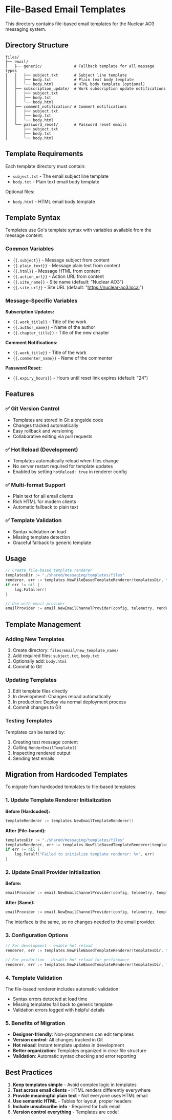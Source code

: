# File-Based Email Templates

This directory contains file-based email templates for the Nuclear AO3 messaging system.

## Directory Structure

```
files/
├── email/
│   ├── generic/              # Fallback template for all message types
│   │   ├── subject.txt       # Subject line template
│   │   ├── body.txt          # Plain text body template
│   │   └── body.html         # HTML body template (optional)
│   ├── subscription_update/  # Work subscription update notifications
│   │   ├── subject.txt
│   │   ├── body.txt
│   │   └── body.html
│   ├── comment_notification/ # Comment notifications
│   │   ├── subject.txt
│   │   ├── body.txt
│   │   └── body.html
│   └── password_reset/       # Password reset emails
│       ├── subject.txt
│       ├── body.txt
│       └── body.html
```

## Template Requirements

Each template directory must contain:
- `subject.txt` - The email subject line template
- `body.txt` - Plain text email body template

Optional files:
- `body.html` - HTML email body template

## Template Syntax

Templates use Go's template syntax with variables available from the message content:

### Common Variables
- `{{.subject}}` - Message subject from content
- `{{.plain_text}}` - Message plain text from content  
- `{{.html}}` - Message HTML from content
- `{{.action_url}}` - Action URL from content
- `{{.site_name}}` - Site name (default: "Nuclear AO3")
- `{{.site_url}}` - Site URL (default: "https://nuclear-ao3.local")

### Message-Specific Variables

**Subscription Updates:**
- `{{.work_title}}` - Title of the work
- `{{.author_name}}` - Name of the author
- `{{.chapter_title}}` - Title of the new chapter

**Comment Notifications:**
- `{{.work_title}}` - Title of the work
- `{{.commenter_name}}` - Name of the commenter

**Password Reset:**
- `{{.expiry_hours}}` - Hours until reset link expires (default: "24")

## Features

### ✅ Git Version Control
- Templates are stored in Git alongside code
- Changes tracked automatically
- Easy rollback and versioning
- Collaborative editing via pull requests

### ✅ Hot Reload (Development)
- Templates automatically reload when files change
- No server restart required for template updates
- Enabled by setting `hotReload: true` in renderer config

### ✅ Multi-format Support
- Plain text for all email clients
- Rich HTML for modern clients
- Automatic fallback to plain text

### ✅ Template Validation
- Syntax validation on load
- Missing template detection
- Graceful fallback to generic template

## Usage

```go
// Create file-based template renderer
templatesDir := "./shared/messaging/templates/files"
renderer, err := templates.NewFileBasedTemplateRenderer(templatesDir, true) // Hot reload enabled
if err != nil {
    log.Fatal(err)
}

// Use with email provider
emailProvider := email.NewEmailChannelProvider(config, telemetry, renderer, classifier)
```

## Template Management

### Adding New Templates
1. Create directory: `files/email/new_template_name/`
2. Add required files: `subject.txt`, `body.txt`
3. Optionally add: `body.html`
4. Commit to Git

### Updating Templates
1. Edit template files directly
2. In development: Changes reload automatically
3. In production: Deploy via normal deployment process
4. Commit changes to Git

### Testing Templates
Templates can be tested by:
1. Creating test message content
2. Calling `RenderEmailTemplate()` 
3. Inspecting rendered output
4. Sending test emails

## Migration from Hardcoded Templates

To migrate from hardcoded templates to file-based templates:

### 1. Update Template Renderer Initialization

**Before (Hardcoded):**
```go
templateRenderer := templates.NewEmailTemplateRenderer()
```

**After (File-based):**
```go
templatesDir := "./shared/messaging/templates/files"
templateRenderer, err := templates.NewFileBasedTemplateRenderer(templatesDir, hotReload)
if err != nil {
    log.Fatalf("Failed to initialize template renderer: %v", err)
}
```

### 2. Update Email Provider Initialization

**Before:**
```go
emailProvider := email.NewEmailChannelProvider(config, telemetry, templateRenderer, classifier)
```

**After (Same):**
```go
emailProvider := email.NewEmailChannelProvider(config, telemetry, templateRenderer, classifier)
```

The interface is the same, so no changes needed to the email provider.

### 3. Configuration Options

```go
// For development - enable hot reload
renderer, err := templates.NewFileBasedTemplateRenderer(templatesDir, true)

// For production - disable hot reload for performance
renderer, err := templates.NewFileBasedTemplateRenderer(templatesDir, false)
```

### 4. Template Validation

The file-based renderer includes automatic validation:
- Syntax errors detected at load time
- Missing templates fall back to generic template
- Validation errors logged with helpful details

### 5. Benefits of Migration

- **Designer-friendly**: Non-programmers can edit templates
- **Version control**: All changes tracked in Git
- **Hot reload**: Instant template updates in development
- **Better organization**: Templates organized in clear file structure
- **Validation**: Automatic syntax checking and error reporting

## Best Practices

1. **Keep templates simple** - Avoid complex logic in templates
2. **Test across email clients** - HTML renders differently everywhere
3. **Provide meaningful plain text** - Not everyone uses HTML email
4. **Use semantic HTML** - Tables for layout, proper headers
5. **Include unsubscribe info** - Required for bulk email
6. **Version control everything** - Templates are code!